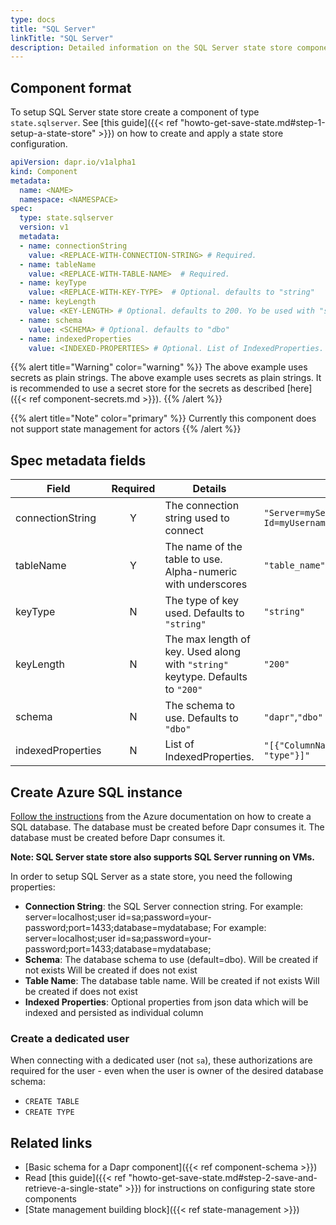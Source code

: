 ```yaml
---
type: docs
title: "SQL Server"
linkTitle: "SQL Server"
description: Detailed information on the SQL Server state store component
---
```


## Component format

To setup SQL Server state store create a component of type `state.sqlserver`. See [this guide]({{< ref "howto-get-save-state.md#step-1-setup-a-state-store" >}}) on how to create and apply a state store configuration.


```yaml
apiVersion: dapr.io/v1alpha1
kind: Component
metadata:
  name: <NAME>
  namespace: <NAMESPACE>
spec:
  type: state.sqlserver
  version: v1
  metadata:
  - name: connectionString
    value: <REPLACE-WITH-CONNECTION-STRING> # Required.
  - name: tableName
    value: <REPLACE-WITH-TABLE-NAME>  # Required.
  - name: keyType 
    value: <REPLACE-WITH-KEY-TYPE>  # Optional. defaults to "string"
  - name: keyLength
    value: <KEY-LENGTH> # Optional. defaults to 200. Yo be used with "string" keyType
  - name: schema
    value: <SCHEMA> # Optional. defaults to "dbo"
  - name: indexedProperties
    value: <INDEXED-PROPERTIES> # Optional. List of IndexedProperties. 

```

{{% alert title="Warning" color="warning" %}}
The above example uses secrets as plain strings. The above example uses secrets as plain strings. It is recommended to use a secret store for the secrets as described [here]({{< ref component-secrets.md >}}).
{{% /alert %}}

{{% alert title="Note" color="primary" %}}
Currently this component does not support state management for actors
{{% /alert %}}

## Spec metadata fields

| Field             | Required | Details                                                                        | Example                                                                                             |
| ----------------- |:--------:| ------------------------------------------------------------------------------ | --------------------------------------------------------------------------------------------------- |
| connectionString  |    Y     | The connection string used to connect                                          | `"Server=myServerName\myInstanceName;Database=myDataBase;User Id=myUsername;Password=myPassword;"` |
| tableName         |    Y     | The name of the table to use. Alpha-numeric with underscores                   | `"table_name"`                                                                                      |
| keyType           |    N     | The type of key used. Defaults to `"string"`                                   | `"string"`                                                                                          |
| keyLength         |    N     | The max length of key. Used along with `"string"` keytype. Defaults to `"200"` | `"200"`                                                                                             |
| schema            |    N     | The schema to use. Defaults to `"dbo"`                                         | `"dapr"`,`"dbo"`                                                                                    |
| indexedProperties |    N     | List of IndexedProperties.                                                     | `"[{"ColumnName": "column", "Property": "property", "Type": "type"}]"`                              |


## Create Azure SQL instance

[Follow the instructions](https://docs.microsoft.com/azure/sql-database/sql-database-single-database-get-started?tabs=azure-portal) from the Azure documentation on how to create a SQL database.  The database must be created before Dapr consumes it.  The database must be created before Dapr consumes it.

**Note: SQL Server state store also supports SQL Server running on VMs.**

In order to setup SQL Server as a state store, you need the following properties:

- **Connection String**: the SQL Server connection string. For example: server=localhost;user id=sa;password=your-password;port=1433;database=mydatabase; For example: server=localhost;user id=sa;password=your-password;port=1433;database=mydatabase;
- **Schema**: The database schema to use (default=dbo). Will be created if not exists Will be created if does not exist
- **Table Name**: The database table name. Will be created if not exists Will be created if does not exist
- **Indexed Properties**: Optional properties from json data which will be indexed and persisted as individual column

### Create a dedicated user

When connecting with a dedicated user (not `sa`), these authorizations are required for the user - even when the user is owner of the desired database schema:

- `CREATE TABLE`
- `CREATE TYPE`

## Related links
- [Basic schema for a Dapr component]({{< ref component-schema >}})
- Read [this guide]({{< ref "howto-get-save-state.md#step-2-save-and-retrieve-a-single-state" >}}) for instructions on configuring state store components
- [State management building block]({{< ref state-management >}})
